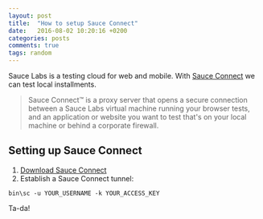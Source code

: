 ```yaml
---
layout: post
title:  "How to setup Sauce Connect"
date:   2016-08-02 10:20:16 +0200
categories: posts
comments: true
tags: random
---
```

Sauce Labs is a testing cloud for web and mobile. With [Sauce Connect](https://wiki.saucelabs.com/display/DOCS/Sauce+Connect+Proxy) we can test local installments.

> Sauce Connect™ is a proxy server that opens a secure connection between a Sauce Labs virtual machine running your browser tests, and an application or website you want to test that's on your local machine or behind a corporate firewall. 

## Setting up Sauce Connect
  
  1. [Download Sauce Connect](https://wiki.saucelabs.com/display/DOCS/Sauce+Connect+Proxy)
  2. Establish a Sauce Connect tunnel:

```
bin\sc -u YOUR_USERNAME -k YOUR_ACCESS_KEY
```

Ta-da!